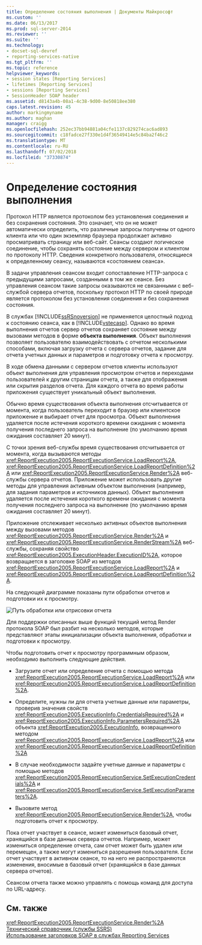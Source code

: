 ```yaml
---
title: Определение состояния выполнения | Документы Майкрософт
ms.custom: ''
ms.date: 06/13/2017
ms.prod: sql-server-2014
ms.reviewer: ''
ms.suite: ''
ms.technology:
- docset-sql-devref
- reporting-services-native
ms.tgt_pltfrm: ''
ms.topic: reference
helpviewer_keywords:
- session states [Reporting Services]
- lifetimes [Reporting Services]
- sessions [Reporting Services]
- SessionHeader SOAP header
ms.assetid: d8143a4b-08a1-4c38-9d00-8e50818ee380
caps.latest.revision: 45
author: markingmyname
ms.author: maghan
manager: craigg
ms.openlocfilehash: 252ec37bb94881a04cfe1137c829274cac6ad893
ms.sourcegitcommit: c18fadce27f330e1d4f36549414e5c84ba2f46c2
ms.translationtype: MT
ms.contentlocale: ru-RU
ms.lasthandoff: 07/02/2018
ms.locfileid: "37330874"
---
```

# <a name="identifying-execution-state"></a>Определение состояния выполнения
  Протокол HTTP является протоколом без установления соединения и без сохранения состояния. Это означает, что он не может автоматически определить, что различные запросы получены от одного клиента или что один экземпляр браузера продолжает активно просматривать страницу или веб-сайт. Сеансы создают логическое соединение, чтобы сохранять состояние между сервером и клиентом по протоколу HTTP. Сведения конкретного пользователя, относящиеся к определенному сеансу, называются «состоянием сеанса».  
  
 В задачи управления сеансом входит сопоставление HTTP-запроса с предыдущими запросами, созданными в том же сеансе. Без управления сеансом такие запросы оказываются не связанными с веб-службой сервера отчетов, поскольку протокол HTTP по своей природе является протоколом без установления соединения и без сохранения состояния.  
  
 В службах [!INCLUDE[ssRSnoversion](../../includes/ssrsnoversion-md.md)] не применяется целостный подход к состоянию сеанса, как в [!INCLUDE[vstecasp](../../includes/vstecasp-md.md)]. Однако во время выполнения отчетов сервер отчетов сохраняет состояние между вызовами методов в форме **объекта выполнения**. Объект выполнения позволяет пользователю взаимодействовать с отчетом несколькими способами, включая загрузку отчета с сервера отчетов, задание для отчета учетных данных и параметров и подготовку отчета к просмотру.  
  
 В ходе обмена данными с сервером отчетов клиенты используют объект выполнения для управления просмотром отчетов и переходами пользователей к другим страницам отчета, а также для отображения или скрытия разделов отчета. Для каждого отчета во время работы приложения существует уникальный объект выполнения.  
  
 Обычно время существования объекта выполнения отсчитывается от момента, когда пользователь переходит в браузер или клиентское приложение и выбирает отчет для просмотра. Объект выполнения удаляется после истечения короткого времени ожидания с момента получения последнего запроса на выполнение (по умолчанию время ожидания составляет 20 минут).  
  
 С точки зрения веб-службы время существования отсчитывается от момента, когда вызываются методы <xref:ReportExecution2005.ReportExecutionService.LoadReport%2A>, <xref:ReportExecution2005.ReportExecutionService.LoadReportDefinition%2A> или <xref:ReportExecution2005.ReportExecutionService.Render%2A> веб-службы сервера отчетов. Приложение может использовать другие методы для управления активным объектом выполнения (например, для задания параметров и источников данных). Объект выполнения удаляется после истечения короткого времени ожидания с момента получения последнего запроса на выполнение (по умолчанию время ожидания составляет 20 минут).  
  
 Приложение отслеживает несколько активных объектов выполнения между вызовами методов <xref:ReportExecution2005.ReportExecutionService.Render%2A> и <xref:ReportExecution2005.ReportExecutionService.RenderStream%2A> веб-службы, сохраняя свойство <xref:ReportExecution2005.ExecutionHeader.ExecutionID%2A>, которое возвращается в заголовке SOAP из методов <xref:ReportExecution2005.ReportExecutionService.LoadReport%2A> и <xref:ReportExecution2005.ReportExecutionService.LoadReportDefinition%2A>.  
  
 На следующей диаграмме показаны пути обработки отчетов и подготовки их к просмотру.  
  
 ![Путь обработки или отрисовки отчета](../../../2014/reporting-services/media/rs-render-process-diagram.gif "Путь обработки или отрисовки отчета")  
  
 Для поддержки описанных выше функций текущий метод Render протокола SOAP был разбит на несколько методов, которые представляют этапы инициализации объекта выполнения, обработки и подготовки к просмотру.  
  
 Чтобы подготовить отчет к просмотру программным образом, необходимо выполнить следующие действия.  
  
-   Загрузите отчет или определение отчета с помощью метода <xref:ReportExecution2005.ReportExecutionService.LoadReport%2A> или <xref:ReportExecution2005.ReportExecutionService.LoadReportDefinition%2A>.  
  
-   Определите, нужны ли для отчета учетные данные или параметры, проверив значения свойств <xref:ReportExecution2005.ExecutionInfo.CredentialsRequired%2A> и <xref:ReportExecution2005.ExecutionInfo.ParametersRequired%2A> объекта <xref:ReportExecution2005.ExecutionInfo>, возвращенного методом <xref:ReportExecution2005.ReportExecutionService.LoadReport%2A> или <xref:ReportExecution2005.ReportExecutionService.LoadReportDefinition%2A>  
  
-   В случае необходимости задайте учетные данные и параметры с помощью методов <xref:ReportExecution2005.ReportExecutionService.SetExecutionCredentials%2A> и <xref:ReportExecution2005.ReportExecutionService.SetExecutionParameters%2A>.  
  
-   Вызовите метод <xref:ReportExecution2005.ReportExecutionService.Render%2A>, чтобы подготовить отчет к просмотру.  
  
 Пока отчет участвует в сеансе, может измениться базовый отчет, хранящийся в базе данных сервера отчетов. Например, может измениться определение отчета, сам отчет может быть удален или перемещен, а также могут измениться разрешения пользователя. Если отчет участвует в активном сеансе, то на него не распространяются изменения, вносимые в базовый отчет (хранящийся в базе данных сервера отчетов).  
  
 Сеансом отчета также можно управлять с помощь команд для доступа по URL-адресу.  
  
## <a name="see-also"></a>См. также  
 <xref:ReportExecution2005.ReportExecutionService.Render%2A>   
 [Технический справочник (службы SSRS)](../../../2014/reporting-services/technical-reference-ssrs.md)   
 [Использование заголовков SOAP в службах Reporting Services](../report-server-web-service-net-framework-soap-headers/using-reporting-services-soap-headers.md)  
  
  
